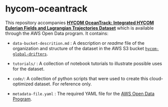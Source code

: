 # hycom-oceantrack

This repository accompanies [**HYCOM OceanTrack:  Integrated HYCOM Eulerian Fields and Lagrangian Trajectories Dataset**](https://registry.opendata.aws/hycom-global-drifters/index.html) which is available through the AWS Open Data program. It contains:

- `data-bucket-descrition.md` : A description or *readme* file of the organization and structure of the dataset in the AWS S3 bucket [`hycom-global-drifters`]().

- `tutorials/` : A collection of notebook tutorials to illustrate possible uses for the dataset.

- `code/`: A collection of python scripts that were used to create this cloud-optimized dataset. For reference only.

- `metadata-file.yaml` : The required YAML file for the [AWS Open Data Program](https://aws.amazon.com/opendata/).
